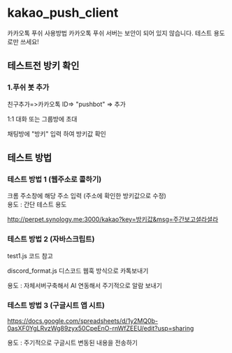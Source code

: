 # kakao_push_client

카카오톡 푸쉬 사용방법
카카오톡 푸쉬 서버는 보안이 되어 있지 않습니다. 테스트 용도로만 쓰세요!

## 테스트전 방키 확인

### 1.푸쉬 봇 추가

친구추가=>카카오톡 ID=> "pushbot" => 추가

1:1 대화 또는 그룹방에 초대

채팅방에 "방키" 입력 하여 방키값 확인

## 테스트 방법

### 테스트 방법 1 (웹주소로 콜하기)

크롬 주소창에 해당 주소 입력 (주소에 확인한 방키값으로 수정)  
용도 : 간단 테스트 용도

http://perpet.synology.me:3000/kakao?key=방키값&msg=주간보고셜라셜라

### 테스트 방법 2 (자바스크립트)

test1.js 코드 참고

discord_format.js  디스코드 웹훅 방식으로 카톡보내기

용도 : 자체서버구축해서 AI 연동해서 주기적으로 알람 보내기


### 테스트 방법 3 (구글시트 앱 시트)

https://docs.google.com/spreadsheets/d/1y2MQ0b-0asXF0YgLRvzWg89zyx50CpeEnO-rnWfZEEU/edit?usp=sharing

용도 : 주기적으로 구글시트 변동된 내용을 전송하기 
